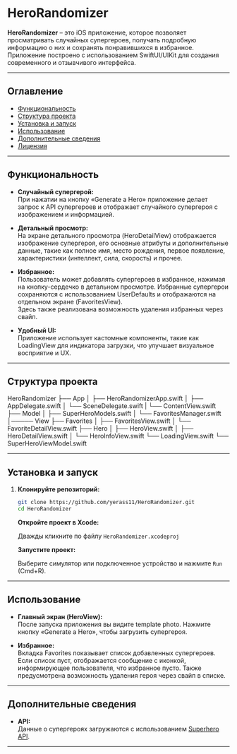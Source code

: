 # HeroRandomizer

**HeroRandomizer** – это iOS приложение, которое позволяет просматривать случайных супергероев, получать подробную информацию о них и сохранять понравившихся в избранное. Приложение построено с использованием SwiftUI/UIKit для создания современного и отзывчивого интерфейса.

---

## Оглавление

- [Функциональность](#функциональность)
- [Cтруктура проекта](#Cтруктура-проекта)
- [Установка и запуск](#установка-и-запуск)
- [Использование](#использование)
- [Дополнительные сведения](#дополнительные-сведения)
- [Лицензия](#лицензия)

---

## Функциональность

- **Случайный супергерой:**  
  При нажатии на кнопку «Generate a Hero» приложение делает запрос к API супергероев и отображает случайного супергероя с изображением и информацией.

- **Детальный просмотр:**  
  На экране детального просмотра (HeroDetailView) отображается изображение супергероя, его основные атрибуты и дополнительные данные, такие как полное имя, место рождения, первое появление, характеристики (интеллект, сила, скорость) и прочее.

- **Избранное:**  
  Пользователь может добавлять супергероев в избранное, нажимая на кнопку-сердечко в детальном просмотре. Избранные супергерои сохраняются с использованием UserDefaults и отображаются на отдельном экране (FavoritesView).  
  Здесь также реализована возможность удаления избранных через свайп.

- **Удобный UI:**  
  Приложение использует кастомные компоненты, такие как LoadingView для индикатора загрузки, что улучшает визуальное восприятие и UX.

---

## Cтруктура проекта


HeroRandomizer
├── App
│   ├── HeroRandomizerApp.swift
│   ├── AppDelegate.swift
│   └── SceneDelegate.swift
|   └── ContentView.swift
├── Model
│   ├── SuperHeroModels.swift
│   └── FavoritesManager.swift
│───── View
    ├── Favorites
    │   ├── FavoritesView.swift
    │   └── FavoriteDetailView.swift
    ├── Hero
    │   ├── HeroView.swift
    │   ├── HeroDetailView.swift
    │   └── HeroInfoView.swift
    └── LoadingView.swift
    └── SuperHeroViewModel.swift



---

## Установка и запуск

1. **Клонируйте репозиторий:**

   ```bash
   git clone https://github.com/yerass11/HeroRandomizer.git
   cd HeroRandomizer
   ```
   
   **Откройте проект в Xcode:**

   Дважды кликните по файлу `HeroRandomizer.xcodeproj` 

   **Запустите проект:**

   Выберите симулятор или подключенное устройство и нажмите `Run` (Cmd+R).
   
---

## Использование

- **Главный экран (HeroView):**  
  После запуска приложения вы видите template photo. Нажмите кнопку «Generate a Hero», чтобы загрузить супергероя.


- **Избранное:**  
  Вкладка Favorites показывает список добавленных супергероев. Если список пуст, отображается сообщение с иконкой, информирующее пользователя, что избранное пусто. Также предусмотрена возможность удаления героя через свайп в списке.

---

## Дополнительные сведения

- **API:**  
  Данные о супергероях загружаются с использованием [Superhero API](https://akabab.github.io/superhero-api/).

---
